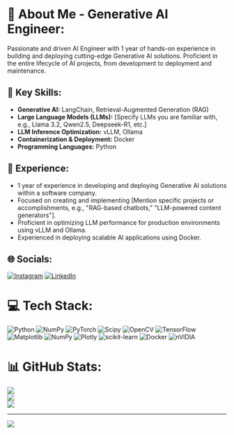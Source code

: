 # 💫 About Me - Generative AI Engineer:
Passionate and driven AI Engineer with 1 year of hands-on experience in building and deploying cutting-edge Generative AI solutions. Proficient in the entire lifecycle of AI projects, from development to deployment and maintenance.<br>

## 🚀 Key Skills:

* **Generative AI:** LangChain, Retrieval-Augmented Generation (RAG)
* **Large Language Models (LLMs):** [Specify LLMs you are familiar with, e.g., Llama 3.2, Qwen2.5, Deepseek-R1, etc.]
* **LLM Inference Optimization:** vLLM, Ollama
* **Containerization & Deployment:** Docker
* **Programming Languages:** Python

## 💼 Experience:

* 1 year of experience in developing and deploying Generative AI solutions within a software company.
* Focused on creating and implementing [Mention specific projects or accomplishments, e.g., "RAG-based chatbots," "LLM-powered content generators"].
* Proficient in optimizing LLM performance for production environments using vLLM and Ollama.
* Experienced in deploying scalable AI applications using Docker.


## 🌐 Socials:
[![Instagram](https://img.shields.io/badge/Instagram-%23E4405F.svg?logo=Instagram&logoColor=white)](https://instagram.com/justt_vishva) [![LinkedIn](https://img.shields.io/badge/LinkedIn-%230077B5.svg?logo=linkedin&logoColor=white)](https://linkedin.com/in/vishva-r) 

# 💻 Tech Stack:
![Python](https://img.shields.io/badge/python-3670A0?style=for-the-badge&logo=python&logoColor=ffdd54) ![NumPy](https://img.shields.io/badge/numpy-%23013243.svg?style=for-the-badge&logo=numpy&logoColor=white) ![PyTorch](https://img.shields.io/badge/PyTorch-%23EE4C2C.svg?style=for-the-badge&logo=PyTorch&logoColor=white) ![Scipy](https://img.shields.io/badge/SciPy-%230C55A5.svg?style=for-the-badge&logo=scipy&logoColor=%white) ![OpenCV](https://img.shields.io/badge/opencv-%23white.svg?style=for-the-badge&logo=opencv&logoColor=white) ![TensorFlow](https://img.shields.io/badge/TensorFlow-%23FF6F00.svg?style=for-the-badge&logo=TensorFlow&logoColor=white) ![Matplotlib](https://img.shields.io/badge/Matplotlib-%23ffffff.svg?style=for-the-badge&logo=Matplotlib&logoColor=black) ![NumPy](https://img.shields.io/badge/numpy-%23013243.svg?style=for-the-badge&logo=numpy&logoColor=white) ![Plotly](https://img.shields.io/badge/Plotly-%233F4F75.svg?style=for-the-badge&logo=plotly&logoColor=white) ![scikit-learn](https://img.shields.io/badge/scikit--learn-%23F7931E.svg?style=for-the-badge&logo=scikit-learn&logoColor=white) ![Docker](https://img.shields.io/badge/docker-%230db7ed.svg?style=for-the-badge&logo=docker&logoColor=white) ![nVIDIA](https://img.shields.io/badge/nVIDIA-%2376B900.svg?style=for-the-badge&logo=nVIDIA&logoColor=white)

# 📊 GitHub Stats:
![](https://github-readme-stats.vercel.app/api?username=vishvaRam&theme=dark&hide_border=true&include_all_commits=true&count_private=true)<br/>
![](https://nirzak-streak-stats.vercel.app/?user=vishvaRam&theme=dark&hide_border=true)<br/>
![](https://github-readme-stats.vercel.app/api/top-langs/?username=vishvaRam&theme=dark&hide_border=true&include_all_commits=true&count_private=true&layout=compact)

---
[![](https://visitcount.itsvg.in/api?id=vishvaRam&icon=0&color=0)](https://visitcount.itsvg.in)

<!-- Proudly created with GPRM ( https://gprm.itsvg.in ) -->
